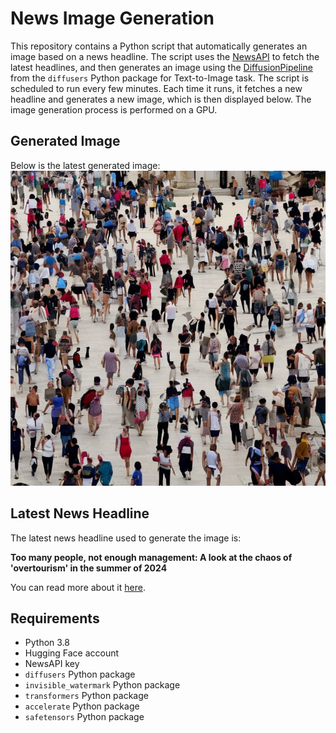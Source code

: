 # News Image Generation
This repository contains a Python script that automatically generates an image based on a news headline. The script uses the [NewsAPI](https://newsapi.org/) to fetch the latest headlines, and then generates an image using the [DiffusionPipeline](https://github.com/huggingface/diffusers) from the `diffusers` Python package for Text-to-Image task.
The script is scheduled to run every few minutes. Each time it runs, it fetches a new headline and generates a new image, which is then displayed below. The image generation process is performed on a GPU.

## Generated Image
Below is the latest generated image:
![Generated Image](image.png)

## Latest News Headline
The latest news headline used to generate the image is:

**Too many people, not enough management: A look at the chaos of 'overtourism' in the summer of 2024**

You can read more about it [here](https://news.google.com/rss/articles/CBMipgFBVV95cUxOV0hCSFFGNWdqM2VGbnY3UzRORG8xaTZadjlEWWNaTlN3aUxuZWMzUjEwdU8ya2M1X0M4MlJocU10LVFiSWQ3OS1zeVBvTmltbFVNanRkMmJEbHNTQTVjdlpvTkRtN3ZSZTU3Y21HWkhhZkJnYlZya0QzOXdqZ3lvb2xlY2ZnUXJpT194aW5PMXNSay1SRGYxSTVvWW9QTVlWX3dtSjd3?oc=5).

## Requirements
- Python 3.8
- Hugging Face account
- NewsAPI key
- `diffusers` Python package
- `invisible_watermark` Python package
- `transformers` Python package
- `accelerate` Python package
- `safetensors` Python package
